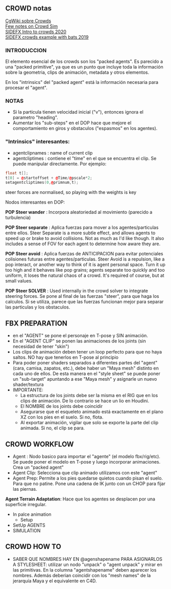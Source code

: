 ## CROWD notas ##   

[CgWiki sobre Crowds](http://tokeru.com/cgwiki/HoudiniCrowd.html)   
[Few notes on Crowd Sim](https://tosinakinwoye.com/2018/10/25/a-few-notes-on-houdini-crowd-simulations/)   
[SIDEFX Intro to crowds 2020](https://www.sidefx.com/tutorials/intro-to-crowds/)   
[SIDEFX crowds example with bats 2019](https://www.sidefx.com/tutorials/crowd-workshop/)   

### INTRODUCCION ###
El elemento esencial de los crowds son los "packed agents". Es parecido a una "packed primitive", ya que es un punto que incluye toda la información sobre la geometria, clips de animación, metadata y otros elementos.   

En los "intrinsics" del "packed agent" está la información necesaria para procesar el "agent".


### NOTAS ###   
- Si la particula tienen velocidad inicial ("v"), entonces ignora el parametro "heading".   
- Aumentar los "sub-steps" en el DOP hace que mejore el comportamiento en giros y obstaculos ("espasmos" en los agentes).   


### "Intrinsics" interesantes:
- agentclipnames : name of current clip
- agentcliptimes : contiene el "time" en el que se encuentra el clip. Se puede manipular directamente. Por ejemplo:
```C++
float t[];
t[0] = @startoffset + @Time/@pscale*2;
setagentcliptimes(0,@primnum,t);
```

steer forces are normalised, so playing with the weights is key

Nodos interesantes en DOP:

**POP Steer wander** : Incorpora aleatoriedad al movimiento (parecido a turbulencia)   

**POP Steer separate** : Aplica fuerzas para mover a los agentes/particulas entre ellos. Steer Separate is a more subtle effect, and allows agents to speed up or brake to avoid collisions. Not as much as I'd like though. It also includes a sense of FOV for each agent to determine how aware they are.   

**POP Steer avoid** : Aplica fuerzas de ANTICIPACION para evitar potenciales colisiones futuras entre agentes/particulas. Steer Avoid is a repulsion, like a pop interact, or another way to think of it is agent personal space. Turn it up too high and it behaves like pop grains; agents separate too quickly and too uniform, it loses the natural chaos of a crowd. It's required of course, but at small values.   

**POP Steer SOLVER** : Used internally in the crowd solver to integrate steering forces. Se pone al final de las fuerzas "steer", para que haga los calculos. Si se utiliza, parece que las fuerzas funcionan mejor para separar las particulas y los obstaculos.   



## FBX PREPARATION

- en el "AGENT" se pone el personaje en T-pose y SIN animación.   
- En el "AGENT  CLIP" se ponen las animaciones de los joints (sin necesidad de tener "skin")   
- Los clips de animación deben tener un loop perfecto para que no haya saltos. NO hay que tenerlos en T-pose al principio   
- Para poder poner shaders separados a diferentes partes del "agent" (cara, camisa, zapatos, etc.), debe haber un "Maya mesh" distinto en cada uno de ellos. De esta manera en el "style sheet" se puede poner un "sub-target" apuntando a ese "Maya mesh" y asignarle un nuevo shader/textura
- IMPORTANTE: 
  - La estructura de los joints debe ser la misma en el RIG que en los clips de animación. De lo contrario se hace un lio en Houdini.   
  - El NOMBRE de los joints debe coincidir
  - Asegurarse que el esqueleto animado está exactamente en el plano XZ con los pies en el suelo. Si no, flota.
  - Al exportar animación, vigilar que solo se exporte la parte del clip animada. Si no, el clip se para.

## CROWD WORKFLOW   

- Agent : Nodo basico para importar el "agente" (el modelo fbx/rig/etc). Se puede poner el modelo en T-pose y luego incorporar animaciones. Crea un "packed agent"
- Agent Clip: Selecciona que clip animado utilizamos con este "agent"
- Agent Prep: Permite a los pies quedarse quietos cuando pisan el suelo. Para que no patine. Pone una cadena de IK junto con un CHOP para fijar las piernas.

**Agent Terrain Adaptation**: Hace que los agentes se desplacen por una superficie irregular.

- In palce animation
  - Setup
- SetUp AGENTS
- SIMULATION


## CROWD HOW TO   

- SABER QUE NOMBRES HAY EN @agenshapename PARA ASIGNARLOS A STYLESHEET: utilizar un nodo "unpack" o "agent unpack" y mirar en las primitivas. En la columna "agentshapename" deben aparecer los nombres. Además deberian coincidir con los "mesh names" de la jerarquía Maya y el equivalente en C4D. 


